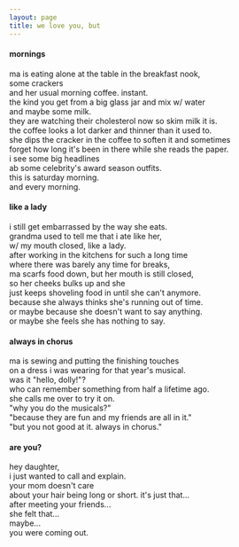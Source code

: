 ```yaml
---
layout: page
title: we love you, but
---
```


#### mornings ####
ma is eating alone at the table in the breakfast nook,  
some crackers  
and her usual morning coffee. instant.  
the kind you get from a big glass jar and mix w/ water  
and maybe some milk.  
they are watching their cholesterol now so skim milk it is.  
the coffee looks a lot darker and thinner than it used to.  
she dips the cracker in the coffee to soften it and sometimes  
forget how long it's been in there while she reads the paper.  
i see some big headlines  
ab some celebrity's award season outfits.  
this is saturday morning.  
and every morning.  


#### like a lady ####
i still get embarrassed by the way she eats.  
grandma used to tell me that i ate like her,  
w/ my mouth closed, like a lady.  
after working in the kitchens for such a long time  
where there was barely any time for breaks,  
ma scarfs food down, but her mouth is still closed,  
so her cheeks bulks up and she  
just keeps shoveling food in until she can't anymore.   
because she always thinks she's running out of time.  
or maybe because she doesn't want to say anything.  
or maybe she feels she has nothing to say.  


#### always in chorus ####
ma is sewing and putting the finishing touches  
on a dress i was wearing for that year's musical.  
was it "hello, dolly!"?  
who can remember something from half a lifetime ago.  
she calls me over to try it on.   
"why you do the musicals?"  
"because they are fun and my friends are all in it."  
"but you not good at it. always in chorus."  


#### are you? ####
hey daughter,  
i just wanted to call and explain.  
your mom doesn't care  
about your hair being long or short. it's just that...   
after meeting your friends...   
she felt that...   
maybe...  
you were coming out.  


